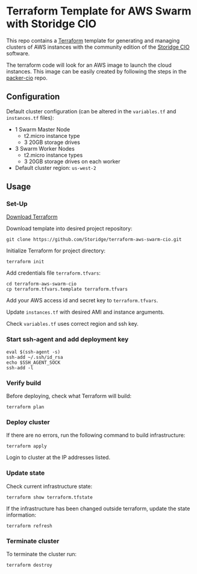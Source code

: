 # Terraform Template for AWS Swarm with Storidge CIO
This repo contains a [Terraform](https://www.terraform.io/) template for generating and managing clusters of AWS instances with the community edition of the [Storidge CIO](http://docs.storidge.com) software.

The terraform code will look for an AWS image to launch the cloud instances. This image can be easily created by following the steps in the [packer-cio](https://github.com/Storidge/packer-cio) repo.

## Configuration
Default cluster configuration (can be altered in the `variables.tf` and `instances.tf` files):

* 1 Swarm Master Node
  * t2.micro instance type
  * 3 20GB storage drives
* 3 Swarm Worker Nodes
  * t2.micro instance types
  * 3 20GB storage drives on each worker
* Default cluster region: `us-west-2`


## Usage
### Set-Up
[Download Terraform](https://www.terraform.io/downloads.html)

Download template into desired project repository:
```
git clone https://github.com/Storidge/terraform-aws-swarm-cio.git
```

Initialize Terraform for project directory:
```
terraform init
```
Add credentials file `terraform.tfvars`:
```
cd terraform-aws-swarm-cio
cp terraform.tfvars.template terraform.tfvars
```
Add your AWS access id and secret key to `terraform.tfvars`.

Update `instances.tf` with desired AMI and instance arguments.

Check `variables.tf` uses correct region and ssh key.

### Start ssh-agent and add deployment key

```
eval $(ssh-agent -s)
ssh-add ~/.ssh/id_rsa
echo $SSH_AGENT_SOCK
ssh-add -l
```

### Verify build 

Before deploying, check what Terraform will build:

```
terraform plan
```

### Deploy cluster
If there are no errors, run the following command to build infrastructure:
```
terraform apply
```

Login to cluster at the IP addresses listed. 

### Update state
Check current infrastructure state:
```
terraform show terraform.tfstate
```

If the infrastructure has been changed outside terraform, update the state information:
```
terraform refresh
```						

### Terminate cluster
To terminate the cluster run:
```
terraform destroy
```					

